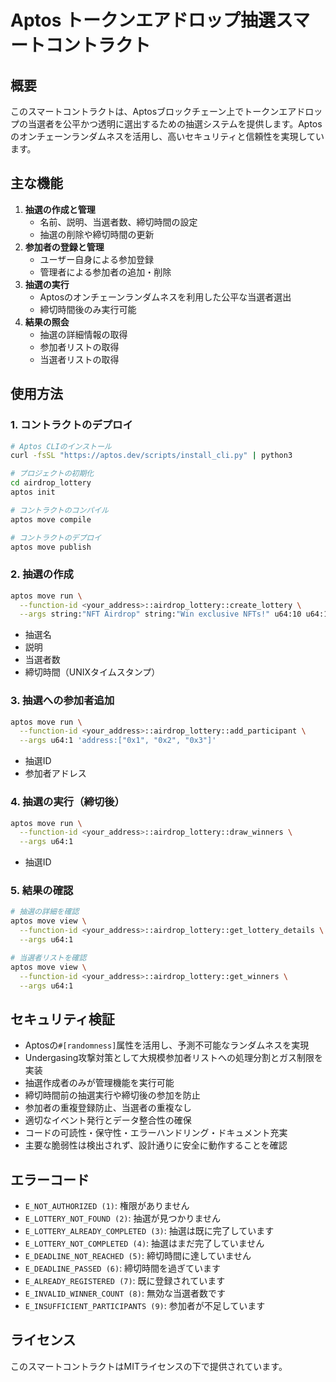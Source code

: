 # Aptos トークンエアドロップ抽選スマートコントラクト

## 概要

このスマートコントラクトは、Aptosブロックチェーン上でトークンエアドロップの当選者を公平かつ透明に選出するための抽選システムを提供します。Aptosのオンチェーンランダムネスを活用し、高いセキュリティと信頼性を実現しています。

## 主な機能

1. **抽選の作成と管理**
   - 名前、説明、当選者数、締切時間の設定
   - 抽選の削除や締切時間の更新
2. **参加者の登録と管理**
   - ユーザー自身による参加登録
   - 管理者による参加者の追加・削除
3. **抽選の実行**
   - Aptosのオンチェーンランダムネスを利用した公平な当選者選出
   - 締切時間後のみ実行可能
4. **結果の照会**
   - 抽選の詳細情報の取得
   - 参加者リストの取得
   - 当選者リストの取得

## 使用方法

### 1. コントラクトのデプロイ

```bash
# Aptos CLIのインストール
curl -fsSL "https://aptos.dev/scripts/install_cli.py" | python3

# プロジェクトの初期化
cd airdrop_lottery
aptos init

# コントラクトのコンパイル
aptos move compile

# コントラクトのデプロイ
aptos move publish
```

### 2. 抽選の作成

```bash
aptos move run \
  --function-id <your_address>::airdrop_lottery::create_lottery \
  --args string:"NFT Airdrop" string:"Win exclusive NFTs!" u64:10 u64:1717027200
```

- 抽選名
- 説明
- 当選者数
- 締切時間（UNIXタイムスタンプ）

### 3. 抽選への参加者追加

```bash
aptos move run \
  --function-id <your_address>::airdrop_lottery::add_participant \
  --args u64:1 'address:["0x1", "0x2", "0x3"]'
```
- 抽選ID
- 参加者アドレス

### 4. 抽選の実行（締切後）

```bash
aptos move run \
  --function-id <your_address>::airdrop_lottery::draw_winners \
  --args u64:1
```
- 抽選ID

### 5. 結果の確認

```bash
# 抽選の詳細を確認
aptos move view \
  --function-id <your_address>::airdrop_lottery::get_lottery_details \
  --args u64:1

# 当選者リストを確認
aptos move view \
  --function-id <your_address>::airdrop_lottery::get_winners \
  --args u64:1
```

## セキュリティ検証

- Aptosの`#[randomness]`属性を活用し、予測不可能なランダムネスを実現
- Undergasing攻撃対策として大規模参加者リストへの処理分割とガス制限を実装
- 抽選作成者のみが管理機能を実行可能
- 締切時間前の抽選実行や締切後の参加を防止
- 参加者の重複登録防止、当選者の重複なし
- 適切なイベント発行とデータ整合性の確保
- コードの可読性・保守性・エラーハンドリング・ドキュメント充実
- 主要な脆弱性は検出されず、設計通りに安全に動作することを確認

## エラーコード

- `E_NOT_AUTHORIZED (1)`: 権限がありません
- `E_LOTTERY_NOT_FOUND (2)`: 抽選が見つかりません
- `E_LOTTERY_ALREADY_COMPLETED (3)`: 抽選は既に完了しています
- `E_LOTTERY_NOT_COMPLETED (4)`: 抽選はまだ完了していません
- `E_DEADLINE_NOT_REACHED (5)`: 締切時間に達していません
- `E_DEADLINE_PASSED (6)`: 締切時間を過ぎています
- `E_ALREADY_REGISTERED (7)`: 既に登録されています
- `E_INVALID_WINNER_COUNT (8)`: 無効な当選者数です
- `E_INSUFFICIENT_PARTICIPANTS (9)`: 参加者が不足しています

## ライセンス

このスマートコントラクトはMITライセンスの下で提供されています。    